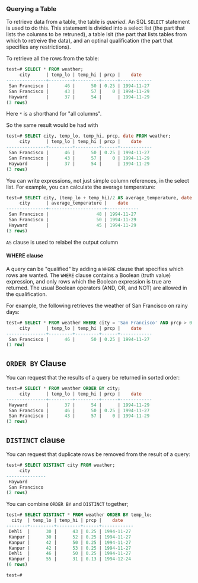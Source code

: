 ### Querying a Table

To retrieve data from a table, the table is *queried*. An SQL `SELECT` statement is used to do this. This statement is divided into a select list (the part that lists the columns to be retruned), a table lsit (the part that lists tables from which to retreive the data), and an optinal qualification (the part that specifies any restrictions).

To retrieve all the rows from the table:

```sql
test=# SELECT * FROM weather;
     city      | temp_lo | temp_hi | prcp |    date    
---------------+---------+---------+------+------------
 San Francisco |      46 |      50 | 0.25 | 1994-11-27
 San Francisco |      43 |      57 |    0 | 1994-11-29
 Hayward       |      37 |      54 |      | 1994-11-29
(3 rows) 
```

Here `*` is a shorthand for "all columns".

So the same result would be had with

```sql
test=# SELECT city, temp_lo, temp_hi, prcp, date FROM weather;
     city      | temp_lo | temp_hi | prcp |    date    
---------------+---------+---------+------+------------
 San Francisco |      46 |      50 | 0.25 | 1994-11-27
 San Francisco |      43 |      57 |    0 | 1994-11-29
 Hayward       |      37 |      54 |      | 1994-11-29
(3 rows)

```

You can write expressions, not just simple column references, in the select list. For example, you can calculate the average temperature:

```sql                                                     
test=# SELECT city, (temp_lo + temp_hi)/2 AS average_temperature, date FROM weather;
     city      | average_temperature |    date    
---------------+---------------------+------------
 San Francisco |                  48 | 1994-11-27
 San Francisco |                  50 | 1994-11-29
 Hayward       |                  45 | 1994-11-29
(3 rows)
```

`AS` clause is used to relabel the output column

#### WHERE clause

A query can be "qualified" by adding a `WHERE` clause that specifies which rows are wanted. The `WHERE` clause contains a Boolean (truth value) expression, and only rows which the Boolean expression is true are returned. The usual Boolean operators (AND, OR, and NOT) are allowed in the qualification.

For example, the following retrieves the weather of San Francisco on rainy days:



```sql
test=# SELECT * FROM weather WHERE city = 'San Francisco' AND prcp > 0.0;
     city      | temp_lo | temp_hi | prcp |    date    
---------------+---------+---------+------+------------
 San Francisco |      46 |      50 | 0.25 | 1994-11-27
(1 row)
```

## `ORDER BY` Clause

You can request that the results of a query be returned in sorted order:

```sql
test=# SELECT * FROM weather ORDER BY city;
     city      | temp_lo | temp_hi | prcp |    date    
---------------+---------+---------+------+------------
 Hayward       |      37 |      54 |      | 1994-11-29
 San Francisco |      46 |      50 | 0.25 | 1994-11-27
 San Francisco |      43 |      57 |    0 | 1994-11-29
(3 rows)
```


## `DISTINCT` clause

You can request that duplicate rows be removed from the result of a query:

```sql
test=# SELECT DISTINCT city FROM weather;
     city      
---------------
 Hayward
 San Francisco
(2 rows)

```

You can combine `ORDER BY` and `DISTINCT` together;

```sql
test=# SELECT DISTINCT * FROM weather ORDER BY temp_lo;
  city  | temp_lo | temp_hi | prcp |    date    
--------+---------+---------+------+------------
 Dehli  |      30 |      43 | 0.25 | 1994-11-27
 Kanpur |      30 |      52 | 0.25 | 1994-11-27
 Kanpur |      42 |      50 | 0.25 | 1994-11-27
 Kanpur |      42 |      53 | 0.25 | 1994-11-27
 Dehli  |      46 |      50 | 0.25 | 1994-11-27
 Kanpur |      55 |      31 | 0.13 | 1994-12-24
(6 rows)

test=# 
```